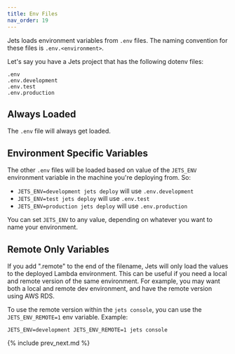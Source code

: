 ```yaml
---
title: Env Files
nav_order: 19
---
```


Jets loads environment variables from `.env` files. The naming convention for these files is `.env.<environment>`.

Let's say you have a Jets project that has the following dotenv files:

    .env
    .env.development
    .env.test
    .env.production

## Always Loaded

The `.env` file will always get loaded.

## Environment Specific Variables

The other `.env` files will be loaded based on value of the `JETS_ENV` environment variable in the machine you're deploying from. So:

* `JETS_ENV=development jets deploy` will use `.env.development`
* `JETS_ENV=test jets deploy` will use `.env.test`
* `JETS_ENV=production jets deploy` will use `.env.production`

You can set `JETS_ENV` to any value, depending on whatever you want to name your environment.

## Remote Only Variables

If you add ".remote" to the end of the filename, Jets will only load the values to the deployed Lambda environment. This can be useful if you need a local and remote version of the same environment. For example, you may want both a local and remote dev environment, and have the remote version using AWS RDS.

To use the remote version within the `jets console`, you can use the `JETS_ENV_REMOTE=1` env variable. Example:

    JETS_ENV=development JETS_ENV_REMOTE=1 jets console

{% include prev_next.md %}